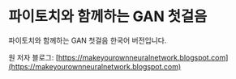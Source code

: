 # 파이토치와 함께하는 GAN 첫걸음

파이토치와 함께하는 GAN 첫걸음 한국어 버전입니다.

원 저자 블로그: [https://makeyourownneuralnetwork.blogspot.com](https://makeyourownneuralnetwork.blogspot.com)
